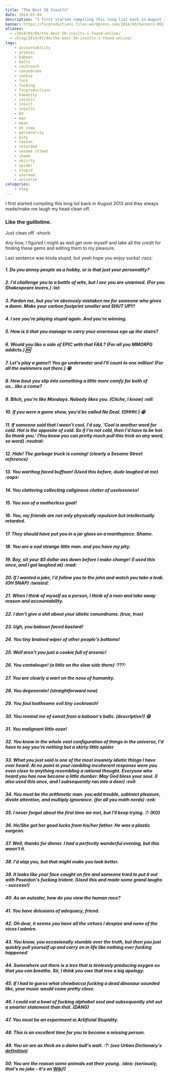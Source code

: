 ```yaml
---
title: "The Best 50 Insults"
date: 2014-03-04
description: "I first started compiling this long list back in August 2013 and they always made/make me laugh my head clean off."
banner: https://fvcproductions.files.wordpress.com/2014/03/banners-002.jpg?w=1024&h=436&crop=1
aliases:
  - /2014/03/04/the-best-50-insults-i-found-online/
  - /blog/2014/03/04/the-best-50-insults-i-found-online/
tags:
    - accountability
    - arsenic
    - baboon
    - balls
    - cockroach
    - conundrums
    - cookie
    - fuck
    - fucking
    - fvcproductions
    - humanity
    - idiotic
    - insult
    - insults
    - KO
    - man
    - mean
    - oh snap
    - personality
    - pity
    - reason
    - retarded
    - sesame street
    - shame
    - skiirty
    - spider
    - stupid
    - unarmed
    - universe
categories:
    - blog
---
```


I first started compiling this long list back in August 2013 and they always made/make me laugh my head clean off.

### Like the guillotine.

Just clean off. :shock:

Any how, I figured I might as well get over myself and take all the credit for finding these gems and editing them to my pleasure.

Last sentence was kinda stupid, but yeah hope you enjoy sucka! :razz:

##### 1. Do you annoy people as a hobby, or is that just your personality?

##### 2. I'd challenge you to a battle of wits, but I see you are unarmed. (For you Shakespeare lovers.) :lol:

##### 3. Pardon me, but you've obviously mistaken me for someone who gives a damn. Make your carbon footprint smaller and SHUT UP!!!

##### 4. I see you're playing stupid again. And you're winning.

##### 5. How is it that you manage to carry your enormous ego up the stairs?

##### 6. Would you like a side of EPIC with that FAIL? (For all you MMORPG addicts.) :cool:

##### 7. Let's play a game!! You go underwater and I'll count to one million! (For all the swimmers out there.) :grin:

##### 8. How bout you slip into something a little more comfy for both of us...like a coma?

##### 9. Bitch, you're like Mondays. Nobody likes you. (Cliche, I know) :roll:

##### 10. If you were a game show, you'd be called No Deal. (OHHH.) 😁

##### 11. If someone said that I wasn't cool, I'd say, 'Cool is another word for cold. Hot is the opposite of cold. So if I'm not cold, then I'd have to be hot. So thank you.' (You know you can pretty much pull this trick on any word, so word) :neutral:

##### 12. Hide! The garbage truck is coming! (clearly a Sesame Street reference)

##### 13. You warthog faced buffoon! (Used this before, dude laughed at me) :oops:

##### 14. You clattering collecting caliginous clutter of uselessness!

##### 15. You son of a motherless goat!

##### 16. You, my friends are not only physically repulsive but intellectually retarded.

##### 17. They should have put you in a jar glass on a mantlepiece. Shame.

##### 18. You are a sad strange little man. and you have my pity.

##### 19. Boy, sit your \$5 dollar ass down before I make change! (I used this once, and I got laughed at) :mad:

##### 20. If I wanted a joke, I'd follow you to the john and watch you take a leak. (OH SNAP) :twisted:

##### 21. When I think of myself as a person, I think of a man and take away reason and accountability.

##### 22. I don't give a shit about your idiotic conundrums. (true, true)

##### 23. Ugh, you baboon faced bastard!

##### 24. You tiny brained wiper of other people's bottoms!

##### 25. Well aren't you just a cookie full of arsenic!

##### 26. You cantaloupe! (a little on the slow side there) :???:

##### 27. You are clearly a wart on the nose of humanity.

##### 28. You degenerate! (straightforward now)

##### 29. You foul loathsome evil tiny cockroach!

##### 30. You remind me of sweat from a baboon's balls. (descriptive!) :smile:

##### 31. You malignant little ooze!

##### 32. You know in the whole vast configuration of things in the universe, I'd have to say you're nothing but a skirty little spider

##### 33. What you just said is one of the most insanely idiotic things I have ever heard. At no point in your rambling incoherent response were you even close to anything resembling a rational thought. Everyone who heard you has now become a little dumber. May God bless your soul. (I also used this once, and I subsequently ran into a door) :evil:

##### 34. You must be the arithmetic man. you add trouble, subtract pleasure, divide attention, and multiply ignorance. (for all you math nerds) :eek:

##### 35. I never forgot about the first time we met, but I'll keep trying. :!: (KO)

##### 36. He/She got her good lucks from his/her father. He was a plastic surgeon.

##### 37. Well, thanks for dinner. I had a perfectly wonderful evening, but this wasn't it.

##### 38. I'd slap you, but that might make you look better.

##### 39. It looks like your face caught on fire and someone tried to put it out with Poseidon's fucking trident. (Used this and made some grand laughs - success!)

##### 40. As an outsider, how do you view the human race?

##### 41. You have delusions of adequacy, friend.

##### 42. Oh dear, it seems you have all the virtues I despise and none of the vices I admire.

##### 43. You know, you occasionally stumble over the truth, but then you just quickly pull yourself up and carry on in life like nothing ever fucking happened

##### 44. Somewhere out there is a tree that is tirelessly producing oxygen so that you can breathe. Sir, I think you owe that tree a big apology.

##### 45. If I had to guess what chewbacca fucking a dead dinosaur sounded like, your music would come pretty close.

##### 46. I could eat a bowl of fucking alphabet soul and subsequently shit out a smarter statement than that. (DANG)

##### 47. You must be an experiment in Artificial Stupidity.

##### 48. This is an excellent time for you to become a missing person.

##### 49. You sir are as thick as a damn bull's walt. :?: (see Urban Dictionary's [definition](//www.urbandictionary.com/define.php?term=bull%20walt))

##### 50. You are the reason some animals eat their young. :idea: (seriously, that's no joke - it's on [Wiki](<//en.wikipedia.org/wiki/Infanticide_(zoology)>)!)

